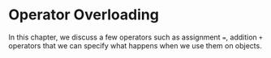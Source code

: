 # Operator Overloading

In this chapter, we discuss a few operators such as assignment `=`, addition `+` operators that we can specify what happens when we use them on objects. 